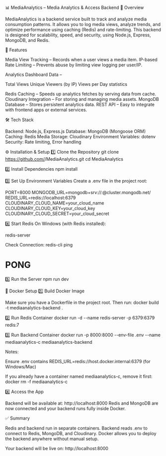 📊 MediaAnalytics – Media Analytics & Access Backend
📌 Overview

MediaAnalytics is a backend service built to track and analyze media consumption patterns.
It allows you to log media views, analyze trends, and optimize performance using caching (Redis) and rate-limiting.
This backend is designed for scalability, speed, and security, using Node.js, Express, MongoDB, and Redis.


🚀 Features

Media View Tracking – Records when a user views a media item.
IP-based Rate Limiting – Prevents abuse by limiting view logging per user/IP.

Analytics Dashboard Data –

Total Views
Unique Viewers (by IP)
Views per Day statistics

Redis Caching – Speeds up analytics fetches by serving data from cache.
Cloudinary Integration – For storing and managing media assets.
MongoDB Database – Stores persistent analytics data.
REST API – Easy to integrate with frontend apps or external services.

🛠 Tech Stack

Backend: Node.js, Express.js
Database: MongoDB (Mongoose ORM)
Caching: Redis
Media Storage: Cloudinary
Environment Variables: dotenv
Security: Rate limiting, Error handling


⚙️ Installation & Setup
1️⃣ Clone the Repository
git clone https://github.com/<your-username>/MediaAnalytics.git
cd MediaAnalytics

2️⃣ Install Dependencies
npm install

3️⃣ Set Up Environment Variables
Create a .env file in the project root:

PORT=8000
MONGODB_URL=mongodb+srv://<user>:<pass>@cluster.mongodb.net/
REDIS_URL=redis://localhost:6379
CLOUDINARY_CLOUD_NAME=your_cloud_name
CLOUDINARY_CLOUD_KEY=your_cloud_key
CLOUDINARY_CLOUD_SECRET=your_cloud_secret

4️⃣ Start Redis
On Windows (with Redis installed):

redis-server


Check Connection:
redis-cli ping
# PONG

5️⃣ Run the Server
npm run dev

🐳 Docker Setup
1️⃣ Build Docker Image

Make sure you have a Dockerfile in the project root. Then run:
docker build -t mediaanalytics-backend .

2️⃣ Run Redis Container
docker run -d --name redis-server -p 6379:6379 redis:7

3️⃣ Run Backend Container
docker run -p 8000:8000 --env-file .env --name mediaanalytics-c mediaanalytics-backend


Notes:

Ensure .env contains REDIS_URL=redis://host.docker.internal:6379 (for Windows/Mac)

If you already have a container named mediaanalytics-c, remove it first:
docker rm -f mediaanalytics-c

4️⃣ Access the App

Backend will be available at: http://localhost:8000
Redis and MongoDB are now connected and your backend runs fully inside Docker.

✅ Summary

Redis and backend run in separate containers.
Backend reads .env to connect to Redis, MongoDB, and Cloudinary.
Docker allows you to deploy the backend anywhere without manual setup.

Your backend will be live on:
http://localhost:8000